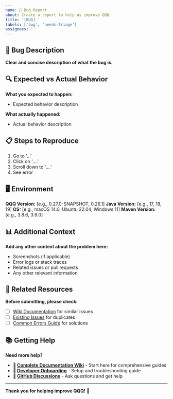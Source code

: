 ```yaml
---
name: 🐛 Bug Report
about: Create a report to help us improve QQQ
title: '[BUG] '
labels: ['bug', 'needs-triage']
assignees: ''
---
```


## 🐛 Bug Description

**Clear and concise description of what the bug is.**

## 🔍 Expected vs Actual Behavior

**What you expected to happen:**
- Expected behavior description

**What actually happened:**
- Actual behavior description

## 📋 Steps to Reproduce

1. Go to '...'
2. Click on '....'
3. Scroll down to '....'
4. See error

## 🖥️ Environment

**QQQ Version:** [e.g., 0.27.0-SNAPSHOT, 0.26.1]
**Java Version:** [e.g., 17, 18, 19]
**OS:** [e.g., macOS 14.0, Ubuntu 22.04, Windows 11]
**Maven Version:** [e.g., 3.8.6, 3.9.0]

## 📊 Additional Context

**Add any other context about the problem here:**

- Screenshots (if applicable)
- Error logs or stack traces
- Related issues or pull requests
- Any other relevant information

## 🔗 Related Resources

**Before submitting, please check:**
- [ ] [Wiki Documentation](https://github.com/Kingsrook/qqq/wiki) for similar issues
- [ ] [Existing Issues](https://github.com/Kingsrook/qqq/issues) for duplicates
- [ ] [Common Errors Guide](https://github.com/Kingsrook/qqq/wiki/Common-Errors) for solutions

## 📚 Getting Help

**Need more help?**
- **📖 [Complete Documentation Wiki](https://github.com/Kingsrook/qqq/wiki)** - Start here for comprehensive guides
- **🔧 [Developer Onboarding](https://github.com/Kingsrook/qqq/wiki/Developer-Onboarding)** - Setup and troubleshooting guide
- **💬 [GitHub Discussions](https://github.com/Kingsrook/qqq/discussions)** - Ask questions and get help

---

**Thank you for helping improve QQQ!** 🚀
